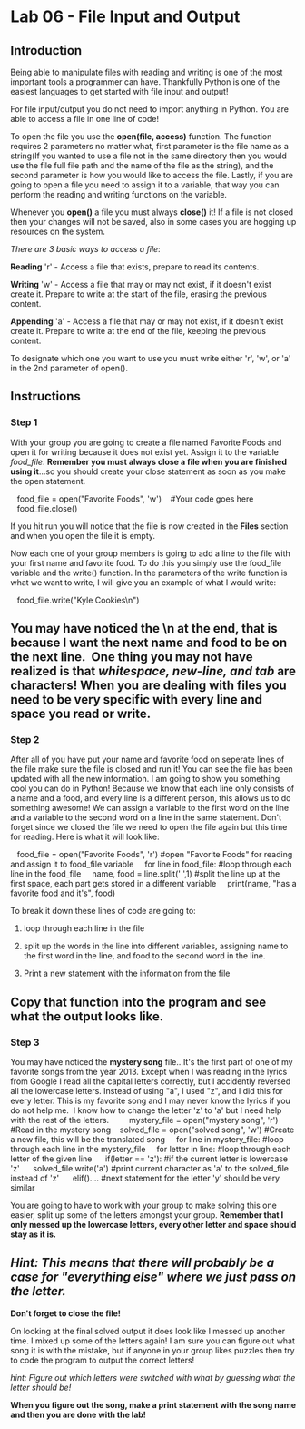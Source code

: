 # Lab 06 - File Input and Output

## Introduction

Being able to manipulate files with reading and writing is one of the most important tools a programmer can have. Thankfully Python is one of the easiest languages to get started with file input and output!

For file input/output you do not need to import anything in Python. You are able to access a file in one line of code!

To open the file you use the **open(file, access)** function. The function requires 2 parameters no matter what, first parameter is the file name as a string(If you wanted to use a file not in the same directory then you would use the file full file path and the name of the file as the string), and the second parameter is how you would like to access the file. Lastly, if you are going to open a file you need to assign it to a variable, that way you can perform the reading and writing functions on the variable. 

Whenever you **open()** a file you must always **close()** it! If a file is not closed then your changes will not be saved, also in some cases you are hogging up resources on the system.

*There are 3 basic ways to access a file*:

**Reading** 'r' - Access a file that exists, prepare to read its contents. 

**Writing** 'w' - Access a file that may or may not exist, if it doesn't exist create it. Prepare to write at the start of the file, erasing the previous content.

**Appending** 'a' - Access a file that may or may not exist, if it doesn't exist create it. Prepare to write at the end of the file, keeping the previous content.

To designate which one you want to use you must write either 'r', 'w', or 'a' in the 2nd parameter of open().

## Instructions 

### Step 1

With your group you are going to create a file named Favorite Foods and open it for writing because it does not exist yet. Assign it to the variable *food_file*. **Remember you must always close a file when you are finished using it**...so you should create your close statement as soon as you make the open statement.

   food_file = open("Favorite Foods", 'w')
   #Your code goes here
   food_file.close()

If you hit run you will notice that the file is now created in the **Files** section and when you open the file it is empty. 

Now each one of your group members is going to add a line to the file with your first name and favorite food. To do this you simply use the food_file variable and the write() function. In the parameters of the write function is what we want to write, I will give you an example of what I would write: 

   food_file.write("Kyle Cookies\n")

You may have noticed the \n at the end, that is because I want the next name and food to be on the next line. 
One thing you may not have realized is that *whitespace, new-line, and tab* are characters! When you are dealing with files you need to be very specific with every **line** and **space** you read or write.
---
### Step 2 

After all of you have put your name and favorite food on seperate lines of the file make sure the file is closed and run it! You can see the file has been updated with all the new information.
I am going to show you something cool you can do in Python! Because we know that each line only consists of a name and a food, and every line is a different person, this allows us to do something awesome! We can assign a variable to the first word on the line and a variable to the second word on a line in the same statement. Don't forget since we closed the file we need to open the file again but this time for reading. Here is what it will look like:

   food_file = open("Favorite Foods", 'r') #open "Favorite Foods" for reading and assign it to food_file variable 
   for line in food_file: #loop through each line in the food_file
    name, food = line.split(' ',1) #split the line up at the first space, each part gets stored in a different variable
    print(name, "has a favorite food and it's", food)

To break it down these lines of code are going to:

1) loop through each line in the file

2) split up the words in the line into different variables, assigning name to the first word in the line, and food to the second word in the line.

3) Print a new statement with the information from the file

Copy that function into the program and see what the output looks like. 
---
### Step 3 
You may have noticed the **mystery song** file...It's the first part of one of my favorite songs from the year 2013. Except when I was reading in the lyrics from Google I read all the capital letters correctly, but I accidently reversed all the lowercase letters. Instead of using "a", I used "z", and I did this for every letter. This is my favorite song and I may never know the lyrics if you do not help me. 
I know how to change the letter 'z' to 'a' but I need help with the rest of the letters.
    
   mystery_file = open("mystery song", 'r') #Read in the mystery song
   solved_file = open("solved song", 'w') #Create a new file, this will be the translated song 
   for line in mystery_file: #loop through each line in the mystery_file
    for letter in line: #loop through each letter of the given line
     if(letter == 'z'): #if the current letter is lowercase 'z'
     solved_file.write('a') #print current character as 'a' to the solved_file instead of 'z'
     elif().... #next statement for the letter 'y' should be very similar

You are going to have to work with your group to make solving this one easier, split up some of the letters amongst your group. **Remember that I only messed up the lowercase letters, every other letter and space should stay as it is.** 

*Hint: This means that there will probably be a case for "everything **else**" where we just pass on the letter.*
---
**Don't forget to close the file!**

On looking at the final solved output it does look like I messed up another time. I mixed up some of the letters again! I am sure you can figure out what song it is with the mistake, but if anyone in your group likes puzzles then try to code the program to output the correct letters! 

*hint: Figure out which letters were switched with what by guessing what the letter should be!*

**When you figure out the song, make a print statement with the song name and then you are done with the lab!**
